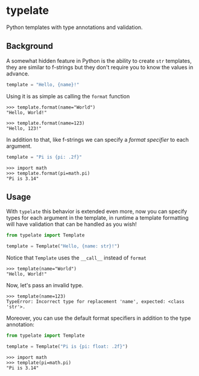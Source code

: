 # typelate

Python templates with type annotations and validation.

## Background

A somewhat hidden feature in Python is the ability to create `str` templates, they are similar to f-strings but they don't require you to know the values in advance.

```python
template = "Hello, {name}!"
```

Using it is as simple as calling the `format` function

```pycon
>>> template.format(name="World")
"Hello, World!"
```

```pycon
>>> template.format(name=123)
"Hello, 123!"
```

In addition to that, like f-strings we can specify a _format specifier_ to each argument.

```python
template = "Pi is {pi: .2f}"
```

```pycon
>>> import math
>>> template.format(pi=math.pi)
"Pi is 3.14"
```

## Usage

With `typelate` this behavior is extended even more, now you can specify types for each argument in the template, in runtime a template formatting will have validation that can be handled as you wish!

```python
from typelate import Template

template = Template("Hello, {name: str}!")
```

Notice that `Template` uses the `__call__` instead of `format`

```pycon
>>> template(name="World")
"Hello, World!"
```

Now, let's pass an invalid type.

```pycon
>>> template(name=123)
TypeError: Incorrect type for replacement 'name', expected: <class 'str'>.
```

Moreover, you can use the default format specifiers in addition to the type annotation:

```python
from typelate import Template

template = Template("Pi is {pi: float: .2f}")
```

```pycon
>>> import math
>>> template(pi=math.pi)
"Pi is 3.14"
```
